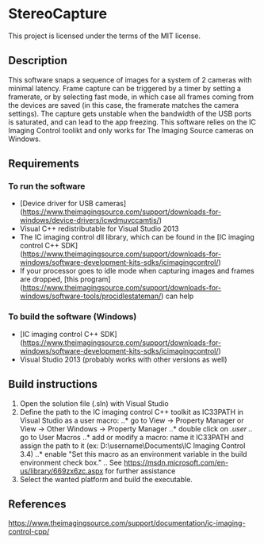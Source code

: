 # StereoCapture
This project is licensed under the terms of the MIT license.

## Description
This software snaps a sequence of images for a system of 2 cameras with minimal latency. 
Frame capture can be triggered by a timer by setting a framerate, or by selecting fast mode, 
in which case all frames coming from the devices are saved (in this case, the framerate matches the camera settings).
The capture gets unstable when the bandwidth of the USB ports is saturated, and can lead to the app freezing.
This software relies on the IC Imaging Control toolikt and only works for The Imaging Source cameras on Windows.

## Requirements
### To run the software
- [Device driver for USB cameras] (https://www.theimagingsource.com/support/downloads-for-windows/device-drivers/icwdmuvccamtis/)
- Visual C++ redistributable for Visual Studio 2013
- The IC imaging control dll library, which can be found in the [IC imaging control C++ SDK] (https://www.theimagingsource.com/support/downloads-for-windows/software-development-kits-sdks/icimagingcontrol/)
- If your processor goes to idle mode when capturing images and frames are dropped, [this program] (https://www.theimagingsource.com/support/downloads-for-windows/software-tools/procidlestateman/) can help
### To build the software (Windows)
- [IC imaging control C++ SDK] (https://www.theimagingsource.com/support/downloads-for-windows/software-development-kits-sdks/icimagingcontrol/)
- Visual Studio 2013 (probably works with other versions as well)

## Build instructions
1. Open the solution file (.sln) with Visual Studio
2. Define the path to the IC imaging control C++ toolkit as IC33PATH in Visual Studio as a user macro:
..* go to View -> Property Manager or View -> Other Windows -> Property Manager
..* double click on *.user
..* go to User Macros
..* add or modify a macro: name it IC33PATH and assign the path to it (ex: D:\username\Documents\IC Imaging Control 3.4)
..* enable "Set this macro as an environment variable in the build environment check box."
.. See https://msdn.microsoft.com/en-us/library/669zx6zc.aspx for further assistance
3. Select the wanted platform and build the executable.


## References
https://www.theimagingsource.com/support/documentation/ic-imaging-control-cpp/

